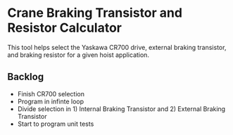 # Crane Braking Transistor and Resistor Calculator
This tool helps select the Yaskawa CR700 drive, external braking transistor, and braking resistor for a given hoist application.


## Backlog
- Finish CR700 selection
- Program in infinte loop
- Divide selection in 1) Internal Braking Transistor and 2) External Braking Transistor
- Start to program unit tests